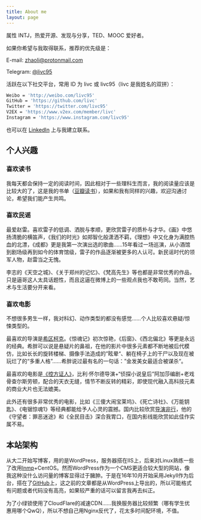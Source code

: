 ```yaml
---
title: About me
layout: page
---
```


属性 INTJ，热爱开源、发现与分享，TED、MOOC 爱好者。

如果你希望与我取得联系，推荐的优先级是：

E-mail: <zhaoli@protonmail.com>

Telegram: [@livc95](https://t.me/livc95)

活跃在以下社交平台，常用 ID 为 livc 或 livc95（livc 是我姓名的双拼）：

```bash
Weibo = 'http://weibo.com/livc95'
GitHub = 'https://github.com/livc'
Twitter = 'https://twitter.com/livc95'
V2EX = 'https://www.v2ex.com/member/livc'
Instagram = 'https://www.instagram.com/livc95'
```

也可以在 [LinkedIn](https://cn.linkedin.com/in/zhao-li-655254106) 上与我建立联系。


## 个人兴趣

### 喜欢读书

我每天都会保持一定的阅读时间，因此相对于一些理科生而言，我的阅读量应该是比较大的了，这是我的书单（[豆瓣读书](https://book.douban.com/people/99222473/collect)），如果和我有同样的兴趣，欢迎沟通讨论，希望我们能产生共鸣。

### 喜欢民谣

最爱赵雷。喜欢雷子的低调、洒脱与孝顺，更欣赏雷子的质朴与才华。《画》中悠扬清脆的横笛声，《我们的时光》如郑智化般潇洒不羁，《理想》中又化身为满腔热血的北漂，《成都》更是我第一次演出选的歌曲……15年看过一场巡演，从小酒馆到剧场级再到如今的体育馆级，雷子的作品逐渐被更多的人认可。新民谣时代的领军人物，赵雷当之无愧。

李志的《天空之城》、《关于郑州的记忆》、《梵高先生》等也都是非常优秀的作品，只是逼哥这人太具话题性，而且这逼在微博上的一些观点我也不敢苟同。当然，艺术与生活要分开来看。

### 喜欢电影

不想很多男生一样，我对科幻、动作类型的都没有感觉……个人比较喜欢悬疑/惊悚类型的。

最喜欢的导演是[希区柯克](http://baike.baidu.com/view/750547.htm?fromtitle=%E5%B8%8C%E5%8C%BA%E6%9F%AF%E5%85%8B&fromid=65933&type=syn)。《惊魂记》初次惊艳，《后窗》、《西北偏北》等更是永远的经典。希胖可以说是悬疑片的鼻祖，在他的影片中很多元素都不断地被后代模仿，比如长长的旋转楼梯、摄像手法造成的”眩晕“、躺在椅子上的干尸以及现在被玩烂了的“多重人格”……希胖说过最有名的一句话：”金发美女最适合被谋杀“。

最喜欢的电影是[《控方证人》](https://movie.douban.com/subject/1296141/)，比利·怀尔德导演+“侦探小说皇后”阿加莎编剧+老戏骨查尔斯劳顿，配合的天衣无缝，情节不断反转的精彩，即使现代融入高科技元素的商业大片也无法媲美。

此外还有很多非常优秀的电影，比如《三傻大闹宝莱坞》、《死亡诗社》、《万能钥匙》、《电锯惊魂1》等经典都能给予人心灵的震撼。国内比较欣赏[导演非行](http://baike.baidu.com/view/4110042.htm)，他的《守望者：罪恶迷途》和《全民目击》深合我胃口，在国内影线能欣赏如此佳作实属不易。

## 本站架构

从大二开始写博客，用的是WordPress，服务器搭在IIS上，后来对Linux熟练一些了改用[lnmp](http://lnmp.org/)+CentOS。然而WordPress作为一个CMS更适合较大型的网站，像我这种没什么访问量的博客显得过于臃肿。于是在16年10月开始采用Jekyll作为后台，搭在了[GitHub](https://github.com/livc/livc.github.io)上，这之前的文章都是从WordPress上导出的，所以可能格式有问题或者代码没有高亮，如果较严重的话可以留言我再去纠正。

为了小绿锁使用了CloudFlare的减速CDN……我换服务器比较频繁（哪有学生优惠用哪个QwQ），所以不想自己用Nginx反代了，花太多时间配环境，不值。
